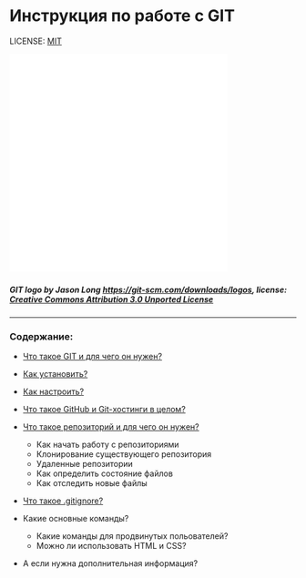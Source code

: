 # Инструкция по работе с GIT 

LICENSE: [MIT](./license.md)

![git-logo](./assets/Git-Icon-White.png)

##### GIT logo by Jason Long https://git-scm.com/downloads/logos, license: [Creative Commons Attribution 3.0 Unported License](https://creativecommons.org/licenses/by/3.0/)

--- 

### **Содержание:**
* [Что такое GIT и для чего он нужен?](./about.md)

* [Как установить?](./install.md)

* [Как настроить?](config.md)

* [Что такое GitHub и Git-хостинги в целом?](./github.md)

* [Что такое репозиторий и для чего он нужен?](./repository.md)
    + Как начать работу с репозиториями
    + Клонирование существующего репозитория
    + Удаленные репозитории
    + Как определить состояние файлов
    + Как отследить новые файлы

* [Что такое .gitignore?](./gitignore.md)

* Какие основные команды?
    + Какие команды для продвинутых польователей?
    + Можно ли использовать HTML и CSS? 

* А если нужна дополнительная информация?



